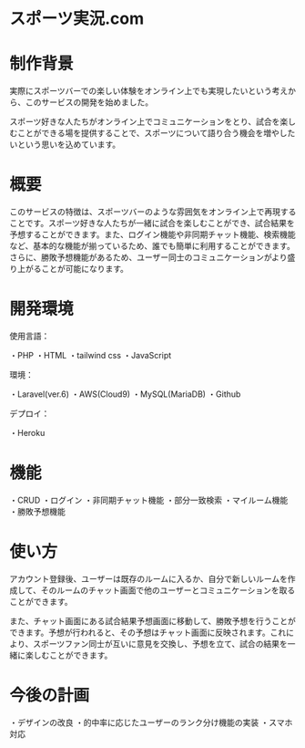 # スポーツ実況.com
 
 
# 制作背景
 
実際にスポーツバーでの楽しい体験をオンライン上でも実現したいという考えから、このサービスの開発を始めました。

スポーツ好きな人たちがオンライン上でコミュニケーションをとり、試合を楽しむことができる場を提供することで、スポーツについて語り合う機会を増やしたいという思いを込めています。
 
# 概要
 
このサービスの特徴は、スポーツバーのような雰囲気をオンライン上で再現することです。スポーツ好きな人たちが一緒に試合を楽しむことができ、試合結果を予想することができます。また、ログイン機能や非同期チャット機能、検索機能など、基本的な機能が揃っているため、誰でも簡単に利用することができます。さらに、勝敗予想機能があるため、ユーザー同士のコミュニケーションがより盛り上がることが可能になります。
 
# 開発環境
 
使用言語：

・PHP
・HTML
・tailwind css
・JavaScript

環境：

・Laravel(ver.6)
・AWS(Cloud9)
・MySQL(MariaDB)
・Github

デプロイ：

・Heroku
 
# 機能
 
・CRUD
・ログイン
・非同期チャット機能
・部分一致検索
・マイルーム機能
・勝敗予想機能
 
# 使い方
 
アカウント登録後、ユーザーは既存のルームに入るか、自分で新しいルームを作成して、そのルームのチャット画面で他のユーザーとコミュニケーションを取ることができます。

また、チャット画面にある試合結果予想画面に移動して、勝敗予想を行うことができます。予想が行われると、その予想はチャット画面に反映されます。これにより、スポーツファン同士が互いに意見を交換し、予想を立て、試合の結果を一緒に楽しむことができます。
 
# 今後の計画
 
・デザインの改良
・的中率に応じたユーザーのランク分け機能の実装
・スマホ対応
 
